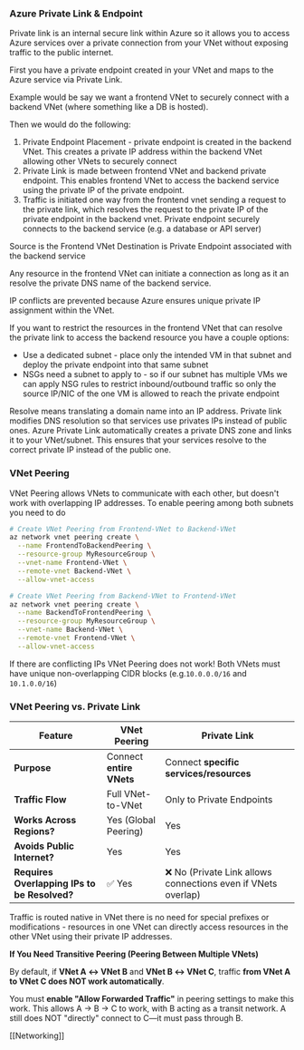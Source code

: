 
### Azure Private Link & Endpoint

Private link is an internal secure link within Azure so it allows you to access Azure services over a private connection from your VNet without exposing traffic to the public internet. 


First you have a private endpoint created in your VNet and maps to the Azure service via Private Link. 

Example would be say we want a frontend VNet to securely connect with a backend VNet (where something like a DB is hosted). 

Then we would do the following: 
1. Private Endpoint Placement - private endpoint is created in the backend VNet. This creates a private IP address within the backend VNet allowing other VNets to securely connect
2. Private Link is made between frontend VNet and backend private endpoint. This enables frontend VNet to access the backend service using the private IP of the private endpoint.
3. Traffic is initiated one way from the frontend vnet sending a request to the private link, which resolves the request to the private IP of the private endpoint in the backend vnet. Private endpoint securely connects to the backend service (e.g. a database or API server)


Source is the Frontend VNet
Destination is Private Endpoint associated with the backend service


Any resource in the frontend VNet can initiate a connection as long as it an resolve the private DNS name of the backend service. 

IP conflicts are prevented because Azure ensures unique private IP assignment within the VNet. 

If you want to restrict the resources in the frontend VNet that can resolve the private link to access the backend resource you have a couple options: 
- Use a dedicated subnet - place only the intended VM in that subnet and deploy the private endpoint into that same subnet 
- NSGs need a subnet to apply to - so if our subnet has multiple VMs we can apply NSG rules to restrict inbound/outbound traffic so only the source IP/NIC of the one VM is allowed to reach the private endpoint

Resolve means translating a domain name into an IP address. Private link modifies DNS resolution so that services use privates IPs instead of public ones. Azure Private Link automatically creates a private DNS zone and links it to your VNet/subnet. This ensures that your services resolve to the correct private IP instead of the public one.


### VNet Peering

VNet Peering allows VNets to communicate with each other, but doesn't work with overlapping IP addresses. To enable peering among both subnets you need to do

```zsh
# Create VNet Peering from Frontend-VNet to Backend-VNet
az network vnet peering create \
  --name FrontendToBackendPeering \
  --resource-group MyResourceGroup \
  --vnet-name Frontend-VNet \
  --remote-vnet Backend-VNet \
  --allow-vnet-access

# Create VNet Peering from Backend-VNet to Frontend-VNet
az network vnet peering create \
  --name BackendToFrontendPeering \
  --resource-group MyResourceGroup \
  --vnet-name Backend-VNet \
  --remote-vnet Frontend-VNet \
  --allow-vnet-access
```

If there are conflicting IPs VNet Peering does not work! Both VNets must have unique non-overlapping CIDR blocks (e.g.`10.0.0.0/16` and `10.1.0.0/16`)


### **VNet Peering vs. Private Link**

|Feature|**VNet Peering**|**Private Link**|
|---|---|---|
|**Purpose**|Connect **entire VNets**|Connect **specific services/resources**|
|**Traffic Flow**|Full VNet-to-VNet|Only to Private Endpoints|
|**Works Across Regions?**|Yes (Global Peering)|Yes|
|**Avoids Public Internet?**|Yes|Yes|
|**Requires Overlapping IPs to be Resolved?**|✅ Yes|❌ No (Private Link allows connections even if VNets overlap)|
Traffic is routed native in VNet there is no need for special prefixes or modifications - resources in one VNet can directly access resources in the other VNet using their private IP addresses.

**If You Need Transitive Peering (Peering Between Multiple VNets)**

By default, if **VNet A ↔ VNet B** and **VNet B ↔ VNet C**, traffic **from VNet A to VNet C does NOT work automatically**.

You must **enable "Allow Forwarded Traffic"** in peering settings to make this work.  This allows A → B → C to work, with B acting as a transit network. A still does NOT "directly" connect to C—it must pass through B.


[[Networking]]